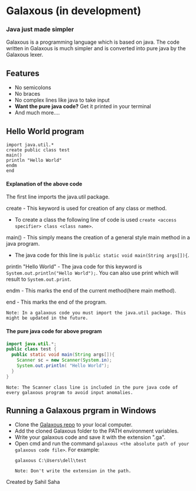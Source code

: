 # Galaxous (in development)
### Java just made simpler

Galaxous is a programming language which is based on java. The code written in Galaxous is much simpler and is converted into pure java by the Galaxous lexer.


## Features

- No semicolons
- No braces
- No complex lines like java to take input
- **Want the pure java code?** Get it printed in your terminal
- And much more....

## Hello World program

```
import java.util.*
create public class test
main()
println "Hello World"
endm
end
```
#### Explanation of the above code

The first line imports the java.util package.

create - This keyword is used for creation of any class or method.
- To create a class the following line of code is used `create <access specifier> class <class name>`.

main() - This simply means the creation of a general style main method in a java program. 
- The java code for this line is `public static void main(String args[]){`.

println "Hello World" - The java code for this keyword is `System.out.println("Hello World");`. You can also use print which will result to `System.out.print`.

endm - This marks the end of the current method(here main method).

end - This marks the end of the program.

``` 
Note: In a galaxous code you must import the java.util package. This might be updated in the future.
```

#### The pure java code for above program

```java
import java.util.*;
public class test {
  public static void main(String args[]){
    Scanner sc = new Scanner(System.in);
    System.out.println( "Hello World");
  }
}
```
```
Note: The Scanner class line is included in the pure java code of every galaxous program to avoid input anomalies.
```

## Running a Galaxous prgram in Windows

- Clone the [Galaxous repo](https://github.com/sahilsaha7773/Galaxous) to your local computer.
- Add the cloned Galaxous folder to the PATH environment variables.
- Write your galaxous code and save it with the extension ".ga".
- Open cmd and run the command `galaxous <the absolute path of your galaxous code file>`.
  For example:
  ```
  galaxous C:\Users\dell\test
  ```
  ```
  Note: Don't write the extension in the path.
  ```
  
  
                  
Created by Sahil Saha
